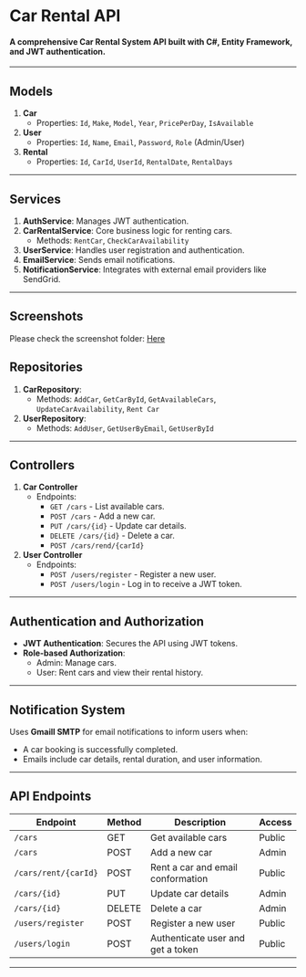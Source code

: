 # Car Rental API
#### A comprehensive Car Rental System API built with C#, Entity Framework, and JWT authentication.
---


## Models

1. **Car**
   - Properties: `Id`, `Make`, `Model`, `Year`, `PricePerDay`, `IsAvailable`
2. **User**
   - Properties: `Id`, `Name`, `Email`, `Password`, `Role` (Admin/User)
3. **Rental**
   - Properties: `Id`, `CarId`, `UserId`, `RentalDate`, `RentalDays`

---

## Services

1. **AuthService**: Manages JWT authentication.
2. **CarRentalService**: Core business logic for renting cars.
   - Methods: `RentCar`, `CheckCarAvailability`
3. **UserService**: Handles user registration and authentication.
4. **EmailService**: Sends email notifications.
5. **NotificationService**: Integrates with external email providers like SendGrid.

---

## Screenshots 
Please check the screenshot folder: [Here](https://github.com/tanishqj-19/Car-Rental-API/tree/master/CarRentalScreenshots)
## Repositories

1. **CarRepository**:
   - Methods: `AddCar`, `GetCarById`, `GetAvailableCars`, `UpdateCarAvailability`,  `Rent Car `
2. **UserRepository**:
   - Methods: `AddUser`, `GetUserByEmail`, `GetUserById`

---

## Controllers

1. **Car Controller**
   - Endpoints:
     - `GET /cars` - List available cars.
     - `POST /cars` - Add a new car.
     - `PUT /cars/{id}` - Update car details.
     - `DELETE /cars/{id}` - Delete a car.
     - `POST /cars/rend/{carId}`
2. **User Controller**
   - Endpoints:
     - `POST /users/register` - Register a new user.
     - `POST /users/login` - Log in to receive a JWT token.

---

## Authentication and Authorization

- **JWT Authentication**: Secures the API using JWT tokens.
- **Role-based Authorization**:
  - Admin: Manage cars.
  - User: Rent cars and view their rental history.

---

## Notification System

Uses **Gmaill SMTP** for email notifications to inform users when:
- A car booking is successfully completed.
- Emails include car details, rental duration, and user information.

---

## API Endpoints

| Endpoint            | Method | Description                       | Access  |
|---------------------|--------|-----------------------------------|---------|
| `/cars`             | GET    | Get available cars                | Public  |
| `/cars`             | POST   | Add a new car                     | Admin   |
| `/cars/rent/{carId}`| POST   | Rent a car and email conformation | Public  |
| `/cars/{id}`        | PUT    | Update car details                | Admin   |
| `/cars/{id}`        | DELETE | Delete a car                      | Admin   |
| `/users/register`   | POST   | Register a new user               | Public  |
| `/users/login`      | POST   | Authenticate user and get a token | Public  |


---
